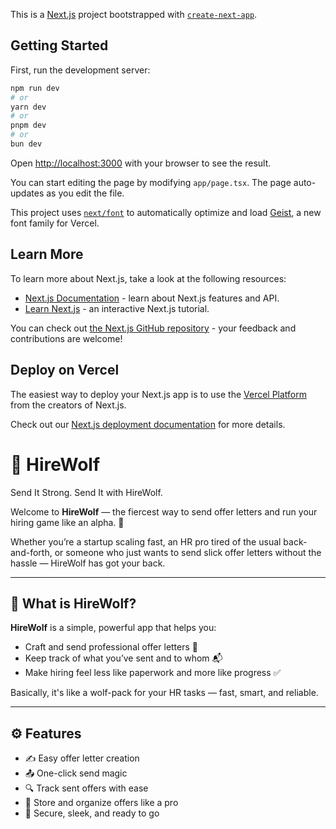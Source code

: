 This is a [Next.js](https://nextjs.org) project bootstrapped with [`create-next-app`](https://nextjs.org/docs/app/api-reference/cli/create-next-app).

## Getting Started

First, run the development server:

```bash
npm run dev
# or
yarn dev
# or
pnpm dev
# or
bun dev
```

Open [http://localhost:3000](http://localhost:3000) with your browser to see the result.

You can start editing the page by modifying `app/page.tsx`. The page auto-updates as you edit the file.

This project uses [`next/font`](https://nextjs.org/docs/app/building-your-application/optimizing/fonts) to automatically optimize and load [Geist](https://vercel.com/font), a new font family for Vercel.

## Learn More

To learn more about Next.js, take a look at the following resources:

- [Next.js Documentation](https://nextjs.org/docs) - learn about Next.js features and API.
- [Learn Next.js](https://nextjs.org/learn) - an interactive Next.js tutorial.

You can check out [the Next.js GitHub repository](https://github.com/vercel/next.js) - your feedback and contributions are welcome!

## Deploy on Vercel

The easiest way to deploy your Next.js app is to use the [Vercel Platform](https://vercel.com/new?utm_medium=default-template&filter=next.js&utm_source=create-next-app&utm_campaign=create-next-app-readme) from the creators of Next.js.

Check out our [Next.js deployment documentation](https://nextjs.org/docs/app/building-your-application/deploying) for more details.

# 🐺 HireWolf
Send It Strong. Send It with HireWolf.


Welcome to **HireWolf** — the fiercest way to send offer letters and run your hiring game like an alpha. 🚀

Whether you’re a startup scaling fast, an HR pro tired of the usual back-and-forth, or someone who just wants to send slick offer letters without the hassle — HireWolf has got your back.

---

## 🧠 What is HireWolf?

**HireWolf** is a simple, powerful app that helps you:
- Craft and send professional offer letters 📝
- Keep track of what you’ve sent and to whom 📬
- Make hiring feel less like paperwork and more like progress ✅

Basically, it's like a wolf-pack for your HR tasks — fast, smart, and reliable.

---

## ⚙️ Features

- ✍️ Easy offer letter creation
- 📤 One-click send magic
- 🔍 Track sent offers with ease
- 📁 Store and organize offers like a pro
- 🔐 Secure, sleek, and ready to go
